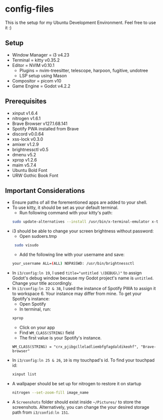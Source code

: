 # config-files
This is the setup for my Ubuntu Development Environment. Feel free to use it :)

## Setup
- Window Manager = i3 v4.23
- Terminal = kitty v0.35.2
- Editor = NVIM v0.10.1
    - Plugins = nvim-treesitter, telescope, harpoon, fugitive, undotree
    - LSP setup using Mason
- Compositor = picom v10
- Game Engine = Godot v4.2.2

## Prerequisites
- xinput v1.6.4
- nitrogen v1.6.1
- Brave Browser v127.1.68.141
- Spotify PWA installed from Brave
- discord v0.0.64
- xss-lock v0.3.0
- amixer v1.2.9
- brightnessctl v0.5
- dmenu v5.2
- xprop v1.2.6
- maim v5.7.4
- Ubuntu Bold Font
- URW Gothic Book Font

## Important Considerations
- Ensure paths of all the forementioned apps are added to your shell.
- To use kitty, it should be set as your default terminal.
    - Run following command with your kitty's path:
    ```bash
    sudo update-alternatives --install /usr/bin/x-terminal-emulator x-terminal-emulator kitty_path 50
    ```
- i3 should be able to change your screen brightness without password:
   - Open sudoers.tmp
   ```bash
    sudo visudo
    ```
    - Add the following line with your username and save:
    ```bash
    your_username ALL=(ALL) NOPASSWD: /usr/bin/brightnessctl
    ```
- In `i3/config:ln 19`, I used `title="untitled \(DEBUG\)"` to assign Godot's debug window because my Godot project's name is `untitled`. Change your title accordingly.
- In `i3/config:ln 22 & 38`, I used the instance of Spotify PWA to assign it to workspace 6. Your instance may differ from mine. To get your Spotify's instance:
    - Open Spotify
    - In terminal, run:
    ```bash
    xprop
    ```
    - Click on your app
    - Find `WM_CLASS(STRING)` field
    - The first value is your Spotify's instance.
    ```
    WM_CLASS(STRING) = "crx_pjibgclleladliembfgfagdaldikeohf", "Brave-browser"
    ```
- In `i3/config:ln 25 & 26`, `10` is my touchpad's id. To find your touchpad id:
    ```bash
    xinput list
    ```
- A wallpaper should be set up for nitrogen to restore it on startup
    ```bash
    nitrogen --set-zoom-fill image_name
    ```
- A `Screenshots` folder should exist inside `~/Pictures/` to store the screenshots. Alternatively, you can change the your desired storage path from `i3/confid:ln 151`.


